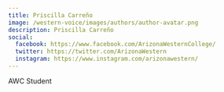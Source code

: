 ```yaml
---
title: Priscilla Carreño 
image: /western-voice/images/authors/author-avatar.png
description: Priscilla Carreño 
social:
  facebook: https://www.facebook.com/ArizonaWesternCollege/
  twitter: https://twitter.com/ArizonaWestern
  instagram: https://www.instagram.com/arizonawestern/
---
```


AWC Student